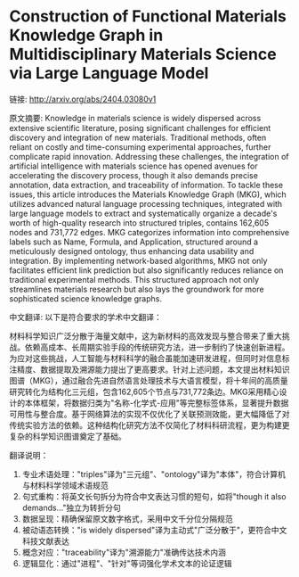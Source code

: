 # Construction of Functional Materials Knowledge Graph in Multidisciplinary Materials Science via Large Language Model

链接: http://arxiv.org/abs/2404.03080v1

原文摘要:
Knowledge in materials science is widely dispersed across extensive
scientific literature, posing significant challenges for efficient discovery
and integration of new materials. Traditional methods, often reliant on costly
and time-consuming experimental approaches, further complicate rapid
innovation. Addressing these challenges, the integration of artificial
intelligence with materials science has opened avenues for accelerating the
discovery process, though it also demands precise annotation, data extraction,
and traceability of information. To tackle these issues, this article
introduces the Materials Knowledge Graph (MKG), which utilizes advanced natural
language processing techniques, integrated with large language models to
extract and systematically organize a decade's worth of high-quality research
into structured triples, contains 162,605 nodes and 731,772 edges. MKG
categorizes information into comprehensive labels such as Name, Formula, and
Application, structured around a meticulously designed ontology, thus enhancing
data usability and integration. By implementing network-based algorithms, MKG
not only facilitates efficient link prediction but also significantly reduces
reliance on traditional experimental methods. This structured approach not only
streamlines materials research but also lays the groundwork for more
sophisticated science knowledge graphs.

中文翻译:
以下是符合要求的学术中文翻译：

材料科学知识广泛分散于海量文献中，这为新材料的高效发现与整合带来了重大挑战。依赖高成本、长周期实验手段的传统研究方法，进一步制约了快速创新进程。为应对这些挑战，人工智能与材料科学的融合虽能加速研发进程，但同时对信息标注精度、数据提取及溯源能力提出了更高要求。针对上述问题，本文提出材料知识图谱（MKG），通过融合先进自然语言处理技术与大语言模型，将十年间的高质量研究转化为结构化三元组，包含162,605个节点与731,772条边。MKG采用精心设计的本体框架，将数据归类为"名称-化学式-应用"等完整标签体系，显著提升数据可用性与整合度。基于网络算法的实现不仅优化了关联预测效能，更大幅降低了对传统实验方法的依赖。这种结构化研究方法不仅简化了材料科研流程，更为构建更复杂的科学知识图谱奠定了基础。

翻译说明：
1. 专业术语处理："triples"译为"三元组"、"ontology"译为"本体"，符合计算机与材料科学领域术语规范
2. 句式重构：将英文长句拆分为符合中文表达习惯的短句，如将"though it also demands..."独立为转折分句
3. 数据呈现：精确保留原文数字格式，采用中文千分位分隔规范
4. 被动语态转换："is widely dispersed"译为主动式"广泛分散于"，更符合中文科技文献表达
5. 概念对应："traceability"译为"溯源能力"准确传达技术内涵
6. 逻辑显化：通过"进程"、"针对"等词强化学术文本的论证逻辑
